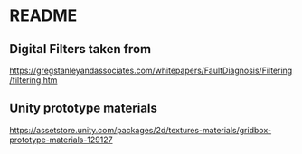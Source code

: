 README
===

Digital Filters taken from
---
https://gregstanleyandassociates.com/whitepapers/FaultDiagnosis/Filtering/filtering.htm

Unity prototype materials
---
https://assetstore.unity.com/packages/2d/textures-materials/gridbox-prototype-materials-129127


